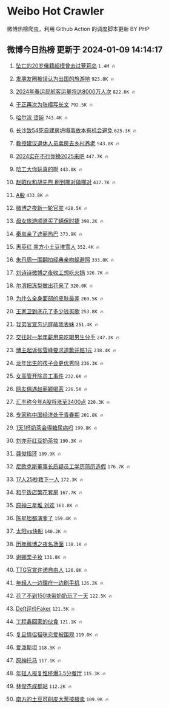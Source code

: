 # Weibo Hot Crawler 



微博热榜爬虫，利用 Github Action 的调度脚本更新 BY PHP 


## 微博今日热榜 更新于 2024-01-09 14:14:17 
1. [坠亡的20岁俄籍超模曾去过萝莉岛](https://s.weibo.com/weibo?q=%23%E5%9D%A0%E4%BA%A1%E7%9A%8420%E5%B2%81%E4%BF%84%E7%B1%8D%E8%B6%85%E6%A8%A1%E6%9B%BE%E5%8E%BB%E8%BF%87%E8%90%9D%E8%8E%89%E5%B2%9B%23&t=31&band_rank=1&Refer=top) `1.4M 🔥` 

1. [发朋友圈被误认为出国的旅游地](https://s.weibo.com/weibo?q=%23%E5%8F%91%E6%9C%8B%E5%8F%8B%E5%9C%88%E8%A2%AB%E8%AF%AF%E8%AE%A4%E4%B8%BA%E5%87%BA%E5%9B%BD%E7%9A%84%E6%97%85%E6%B8%B8%E5%9C%B0%23&t=31&band_rank=2&Refer=top) `923.8K 🔥` 

1. [2024年春运民航客运量将达8000万人次](https://s.weibo.com/weibo?q=%232024%E5%B9%B4%E6%98%A5%E8%BF%90%E6%B0%91%E8%88%AA%E5%AE%A2%E8%BF%90%E9%87%8F%E5%B0%86%E8%BE%BE8000%E4%B8%87%E4%BA%BA%E6%AC%A1%23&t=31&band_rank=3&Refer=top) `822.6K 🔥` 

1. [于正再次为张檬写长文](https://s.weibo.com/weibo?q=%23%E4%BA%8E%E6%AD%A3%E5%86%8D%E6%AC%A1%E4%B8%BA%E5%BC%A0%E6%AA%AC%E5%86%99%E9%95%BF%E6%96%87%23&t=31&band_rank=4&Refer=top) `792.5K 🔥` 

1. [哈尔滨 烫碗](https://s.weibo.com/weibo?q=%E5%93%88%E5%B0%94%E6%BB%A8%20%E7%83%AB%E7%A2%97&t=31&band_rank=5&Refer=top) `743.4K 🔥` 

1. [长沙致54死自建房坍塌事故本有机会避免](https://s.weibo.com/weibo?q=%23%E9%95%BF%E6%B2%99%E8%87%B454%E6%AD%BB%E8%87%AA%E5%BB%BA%E6%88%BF%E5%9D%8D%E5%A1%8C%E4%BA%8B%E6%95%85%E6%9C%AC%E6%9C%89%E6%9C%BA%E4%BC%9A%E9%81%BF%E5%85%8D%23&t=31&band_rank=6&Refer=top) `625.3K 🔥` 

1. [教授建议退休人员卖房去乡村养老](https://s.weibo.com/weibo?q=%23%E6%95%99%E6%8E%88%E5%BB%BA%E8%AE%AE%E9%80%80%E4%BC%91%E4%BA%BA%E5%91%98%E5%8D%96%E6%88%BF%E5%8E%BB%E4%B9%A1%E6%9D%91%E5%85%BB%E8%80%81%23&t=31&band_rank=7&Refer=top) `543.8K 🔥` 

1. [2024实在不行你换2025来吧](https://s.weibo.com/weibo?q=2024%E5%AE%9E%E5%9C%A8%E4%B8%8D%E8%A1%8C%E4%BD%A0%E6%8D%A22025%E6%9D%A5%E5%90%A7&t=31&band_rank=8&Refer=top) `447.7K 🔥` 

1. [哈工大你玩真的啊](https://s.weibo.com/weibo?q=%23%E5%93%88%E5%B7%A5%E5%A4%A7%E4%BD%A0%E7%8E%A9%E7%9C%9F%E7%9A%84%E5%95%8A%23&t=31&band_rank=9&Refer=top) `443.0K 🔥` 

1. [赵昭仪和胡先煦 刷到哪对磕哪对](https://s.weibo.com/weibo?q=%E8%B5%B5%E6%98%AD%E4%BB%AA%E5%92%8C%E8%83%A1%E5%85%88%E7%85%A6%20%E5%88%B7%E5%88%B0%E5%93%AA%E5%AF%B9%E7%A3%95%E5%93%AA%E5%AF%B9&t=31&band_rank=10&Refer=top) `437.7K 🔥` 

1. [A股](https://s.weibo.com/weibo?q=A%E8%82%A1&t=31&band_rank=11&Refer=top) `433.8K 🔥` 

1. [微博之夜新一轮官宣](https://s.weibo.com/weibo?q=%23%E5%BE%AE%E5%8D%9A%E4%B9%8B%E5%A4%9C%E6%96%B0%E4%B8%80%E8%BD%AE%E5%AE%98%E5%AE%A3%23&t=31&band_rank=12&Refer=top) `428.5K 🔥` 

1. [母女旅游顺道买了辆保时捷](https://s.weibo.com/weibo?q=%23%E6%AF%8D%E5%A5%B3%E6%97%85%E6%B8%B8%E9%A1%BA%E9%81%93%E4%B9%B0%E4%BA%86%E8%BE%86%E4%BF%9D%E6%97%B6%E6%8D%B7%23&t=31&band_rank=13&Refer=top) `398.2K 🔥` 

1. [秦岚亲了迪丽热巴](https://s.weibo.com/weibo?q=%23%E7%A7%A6%E5%B2%9A%E4%BA%B2%E4%BA%86%E8%BF%AA%E4%B8%BD%E7%83%AD%E5%B7%B4%23&t=31&band_rank=14&Refer=top) `373.9K 🔥` 

1. [惠英红 南方小土豆堆雪人](https://s.weibo.com/weibo?q=%E6%83%A0%E8%8B%B1%E7%BA%A2%20%E5%8D%97%E6%96%B9%E5%B0%8F%E5%9C%9F%E8%B1%86%E5%A0%86%E9%9B%AA%E4%BA%BA&t=31&band_rank=15&Refer=top) `352.4K 🔥` 

1. [朱丹周一围翻拍经典亲吻躲避照](https://s.weibo.com/weibo?q=%E6%9C%B1%E4%B8%B9%E5%91%A8%E4%B8%80%E5%9B%B4%E7%BF%BB%E6%8B%8D%E7%BB%8F%E5%85%B8%E4%BA%B2%E5%90%BB%E8%BA%B2%E9%81%BF%E7%85%A7&t=31&band_rank=16&Refer=top) `333.8K 🔥` 

1. [刘诗诗微博之夜收工想吃火锅](https://s.weibo.com/weibo?q=%23%E5%88%98%E8%AF%97%E8%AF%97%E5%BE%AE%E5%8D%9A%E4%B9%8B%E5%A4%9C%E6%94%B6%E5%B7%A5%E6%83%B3%E5%90%83%E7%81%AB%E9%94%85%23&t=31&band_rank=17&Refer=top) `326.7K 🔥` 

1. [尔滨把冻梨做出花来了](https://s.weibo.com/weibo?q=%23%E5%B0%94%E6%BB%A8%E6%8A%8A%E5%86%BB%E6%A2%A8%E5%81%9A%E5%87%BA%E8%8A%B1%E6%9D%A5%E4%BA%86%23&t=31&band_rank=18&Refer=top) `320.0K 🔥` 

1. [为什么全身面部的皮肤最差](https://s.weibo.com/weibo?q=%23%E4%B8%BA%E4%BB%80%E4%B9%88%E5%85%A8%E8%BA%AB%E9%9D%A2%E9%83%A8%E7%9A%84%E7%9A%AE%E8%82%A4%E6%9C%80%E5%B7%AE%23&t=31&band_rank=19&Refer=top) `269.5K 🔥` 

1. [王家卫到底花了多少钱买歌](https://s.weibo.com/weibo?q=%23%E7%8E%8B%E5%AE%B6%E5%8D%AB%E5%88%B0%E5%BA%95%E8%8A%B1%E4%BA%86%E5%A4%9A%E5%B0%91%E9%92%B1%E4%B9%B0%E6%AD%8C%23&t=31&band_rank=20&Refer=top) `253.8K 🔥` 

1. [我弟官宣忘记屏蔽我表妹](https://s.weibo.com/weibo?q=%23%E6%88%91%E5%BC%9F%E5%AE%98%E5%AE%A3%E5%BF%98%E8%AE%B0%E5%B1%8F%E8%94%BD%E6%88%91%E8%A1%A8%E5%A6%B9%23&t=31&band_rank=21&Refer=top) `251.4K 🔥` 

1. [交往时一半年薪用来吃喝男生分手](https://s.weibo.com/weibo?q=%23%E4%BA%A4%E5%BE%80%E6%97%B6%E4%B8%80%E5%8D%8A%E5%B9%B4%E8%96%AA%E7%94%A8%E6%9D%A5%E5%90%83%E5%96%9D%E7%94%B7%E7%94%9F%E5%88%86%E6%89%8B%23&t=31&band_rank=22&Refer=top) `247.3K 🔥` 

1. [博主起诉张雪峰要求道歉并赔1元](https://s.weibo.com/weibo?q=%23%E5%8D%9A%E4%B8%BB%E8%B5%B7%E8%AF%89%E5%BC%A0%E9%9B%AA%E5%B3%B0%E8%A6%81%E6%B1%82%E9%81%93%E6%AD%89%E5%B9%B6%E8%B5%941%E5%85%83%23&t=31&band_rank=23&Refer=top) `238.4K 🔥` 

1. [龙年出生的孩子会更优秀吗](https://s.weibo.com/weibo?q=%23%E9%BE%99%E5%B9%B4%E5%87%BA%E7%94%9F%E7%9A%84%E5%AD%A9%E5%AD%90%E4%BC%9A%E6%9B%B4%E4%BC%98%E7%A7%80%E5%90%97%23&t=31&band_rank=24&Refer=top) `236.3K 🔥` 

1. [女高管开除员工事件](https://s.weibo.com/weibo?q=%E5%A5%B3%E9%AB%98%E7%AE%A1%E5%BC%80%E9%99%A4%E5%91%98%E5%B7%A5%E4%BA%8B%E4%BB%B6&t=31&band_rank=25&Refer=top) `232.6K 🔥` 

1. [网友偶遇赵丽颖喝茶](https://s.weibo.com/weibo?q=%23%E7%BD%91%E5%8F%8B%E5%81%B6%E9%81%87%E8%B5%B5%E4%B8%BD%E9%A2%96%E5%96%9D%E8%8C%B6%23&t=31&band_rank=26&Refer=top) `226.5K 🔥` 

1. [汇丰称今年A股将涨至3400点](https://s.weibo.com/weibo?q=%23%E6%B1%87%E4%B8%B0%E7%A7%B0%E4%BB%8A%E5%B9%B4A%E8%82%A1%E5%B0%86%E6%B6%A8%E8%87%B33400%E7%82%B9%23&t=31&band_rank=27&Refer=top) `220.3K 🔥` 

1. [专家称中国经济处于青春期](https://s.weibo.com/weibo?q=%23%E4%B8%93%E5%AE%B6%E7%A7%B0%E4%B8%AD%E5%9B%BD%E7%BB%8F%E6%B5%8E%E5%A4%84%E4%BA%8E%E9%9D%92%E6%98%A5%E6%9C%9F%23&t=31&band_rank=28&Refer=top) `201.8K 🔥` 

1. [1天1杯奶茶会得糖尿病吗](https://s.weibo.com/weibo?q=%231%E5%A4%A91%E6%9D%AF%E5%A5%B6%E8%8C%B6%E4%BC%9A%E5%BE%97%E7%B3%96%E5%B0%BF%E7%97%85%E5%90%97%23&t=31&band_rank=29&Refer=top) `199.8K 🔥` 

1. [刘亦菲红豆奶茶妆](https://s.weibo.com/weibo?q=%23%E5%88%98%E4%BA%A6%E8%8F%B2%E7%BA%A2%E8%B1%86%E5%A5%B6%E8%8C%B6%E5%A6%86%23&t=31&band_rank=30&Refer=top) `190.3K 🔥` 

1. [龚俊指环](https://s.weibo.com/weibo?q=%23%E9%BE%9A%E4%BF%8A%E6%8C%87%E7%8E%AF%23&t=31&band_rank=31&Refer=top) `189.9K 🔥` 

1. [尼欧克斯董事长质疑员工学历简历造假](https://s.weibo.com/weibo?q=%23%E5%B0%BC%E6%AC%A7%E5%85%8B%E6%96%AF%E8%91%A3%E4%BA%8B%E9%95%BF%E8%B4%A8%E7%96%91%E5%91%98%E5%B7%A5%E5%AD%A6%E5%8E%86%E7%AE%80%E5%8E%86%E9%80%A0%E5%81%87%23&t=31&band_rank=32&Refer=top) `176.7K 🔥` 

1. [17人25秒救下一人](https://s.weibo.com/weibo?q=%2317%E4%BA%BA25%E7%A7%92%E6%95%91%E4%B8%8B%E4%B8%80%E4%BA%BA%23&t=31&band_rank=33&Refer=top) `172.3K 🔥` 

1. [和平饭店繁花套房](https://s.weibo.com/weibo?q=%E5%92%8C%E5%B9%B3%E9%A5%AD%E5%BA%97%E7%B9%81%E8%8A%B1%E5%A5%97%E6%88%BF&t=31&band_rank=34&Refer=top) `167.7K 🔥` 

1. [原神三星堆 刘欢](https://s.weibo.com/weibo?q=%23%E5%8E%9F%E7%A5%9E%E4%B8%89%E6%98%9F%E5%A0%86%20%E5%88%98%E6%AC%A2%23&t=31&band_rank=35&Refer=top) `161.8K 🔥` 

1. [陈星旭都演爹了](https://s.weibo.com/weibo?q=%23%E9%99%88%E6%98%9F%E6%97%AD%E9%83%BD%E6%BC%94%E7%88%B9%E4%BA%86%23&t=31&band_rank=36&Refer=top) `159.4K 🔥` 

1. [太阳vs快船](https://s.weibo.com/weibo?q=%23%E5%A4%AA%E9%98%B3vs%E5%BF%AB%E8%88%B9%23&t=31&band_rank=37&Refer=top) `140.2K 🔥` 

1. [历年微博之夜名场面](https://s.weibo.com/weibo?q=%23%E5%8E%86%E5%B9%B4%E5%BE%AE%E5%8D%9A%E4%B9%8B%E5%A4%9C%E5%90%8D%E5%9C%BA%E9%9D%A2%23&t=31&band_rank=38&Refer=top) `138.1K 🔥` 

1. [谢娜栗子妆](https://s.weibo.com/weibo?q=%23%E8%B0%A2%E5%A8%9C%E6%A0%97%E5%AD%90%E5%A6%86%23&t=31&band_rank=39&Refer=top) `131.8K 🔥` 

1. [TTG官宣许诺自由人](https://s.weibo.com/weibo?q=%23TTG%E5%AE%98%E5%AE%A3%E8%AE%B8%E8%AF%BA%E8%87%AA%E7%94%B1%E4%BA%BA%23&t=31&band_rank=40&Refer=top) `126.8K 🔥` 

1. [年轻人一边理疗一边刷手机](https://s.weibo.com/weibo?q=%23%E5%B9%B4%E8%BD%BB%E4%BA%BA%E4%B8%80%E8%BE%B9%E7%90%86%E7%96%97%E4%B8%80%E8%BE%B9%E5%88%B7%E6%89%8B%E6%9C%BA%23&t=31&band_rank=41&Refer=top) `126.2K 🔥` 

1. [花了不到150块带奶奶玩了一天](https://s.weibo.com/weibo?q=%23%E8%8A%B1%E4%BA%86%E4%B8%8D%E5%88%B0150%E5%9D%97%E5%B8%A6%E5%A5%B6%E5%A5%B6%E7%8E%A9%E4%BA%86%E4%B8%80%E5%A4%A9%23&t=31&band_rank=42&Refer=top) `122.5K 🔥` 

1. [Deft评价Faker](https://s.weibo.com/weibo?q=%23Deft%E8%AF%84%E4%BB%B7Faker%23&t=31&band_rank=43&Refer=top) `121.5K 🔥` 

1. [丁程鑫回家的伙食](https://s.weibo.com/weibo?q=%23%E4%B8%81%E7%A8%8B%E9%91%AB%E5%9B%9E%E5%AE%B6%E7%9A%84%E4%BC%99%E9%A3%9F%23&t=31&band_rank=44&Refer=top) `121.1K 🔥` 

1. [复旦情侣猫咪恋爱被围观](https://s.weibo.com/weibo?q=%23%E5%A4%8D%E6%97%A6%E6%83%85%E4%BE%A3%E7%8C%AB%E5%92%AA%E6%81%8B%E7%88%B1%E8%A2%AB%E5%9B%B4%E8%A7%82%23&t=31&band_rank=45&Refer=top) `119.0K 🔥` 

1. [爱泼斯坦](https://s.weibo.com/weibo?q=%E7%88%B1%E6%B3%BC%E6%96%AF%E5%9D%A6&t=31&band_rank=46&Refer=top) `118.3K 🔥` 

1. [原神托马](https://s.weibo.com/weibo?q=%23%E5%8E%9F%E7%A5%9E%E6%89%98%E9%A9%AC%23&t=31&band_rank=47&Refer=top) `117.1K 🔥` 

1. [年轻人报复性挤爆3.5分餐厅](https://s.weibo.com/weibo?q=%23%E5%B9%B4%E8%BD%BB%E4%BA%BA%E6%8A%A5%E5%A4%8D%E6%80%A7%E6%8C%A4%E7%88%863.5%E5%88%86%E9%A4%90%E5%8E%85%23&t=31&band_rank=48&Refer=top) `115.3K 🔥` 

1. [林俊杰成都站](https://s.weibo.com/weibo?q=%23%E6%9E%97%E4%BF%8A%E6%9D%B0%E6%88%90%E9%83%BD%E7%AB%99%23&t=31&band_rank=49&Refer=top) `112.2K 🔥` 

1. [南方的土豆可削皮大葱按根卖](https://s.weibo.com/weibo?q=%23%E5%8D%97%E6%96%B9%E7%9A%84%E5%9C%9F%E8%B1%86%E5%8F%AF%E5%89%8A%E7%9A%AE%E5%A4%A7%E8%91%B1%E6%8C%89%E6%A0%B9%E5%8D%96%23&t=31&band_rank=50&Refer=top) `109.9K 🔥` 

